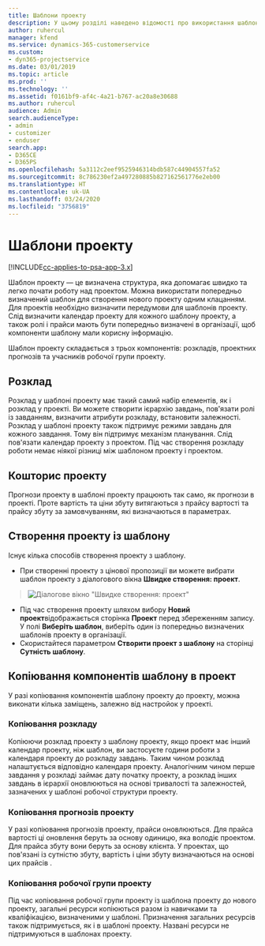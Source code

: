 ```yaml
---
title: Шаблони проекту
description: У цьому розділі наведено відомості про використання шаблонів проекту для швидкого настроювання проекту.
author: ruhercul
manager: kfend
ms.service: dynamics-365-customerservice
ms.custom:
- dyn365-projectservice
ms.date: 03/01/2019
ms.topic: article
ms.prod: ''
ms.technology: ''
ms.assetid: f0161bf9-af4c-4a21-b767-ac20a8e30688
ms.author: ruhercul
audience: Admin
search.audienceType:
- admin
- customizer
- enduser
search.app:
- D365CE
- D365PS
ms.openlocfilehash: 5a3112c2eef9525946314bdb587c44904557fa52
ms.sourcegitcommit: 8c786230ef2a497280885b827162561776e2eb00
ms.translationtype: HT
ms.contentlocale: uk-UA
ms.lasthandoff: 03/24/2020
ms.locfileid: "3756819"
---
```

# <a name="project-templates"></a>Шаблони проекту 

[!INCLUDE[cc-applies-to-psa-app-3.x](../includes/cc-applies-to-psa-app-3x.md)]

Шаблон проекту — це визначена структура, яка допомагає швидко та легко почати роботу над проектом. Можна використати попередньо визначений шаблон для створення нового проекту одним клацанням. Для проектів необхідно визначити передумови для шаблонів проекту. Слід визначити календар проекту для кожного шаблону проекту, а також ролі і прайси мають бути попередньо визначені в організації, щоб компоненти шаблону мали корисну інформацію.

Шаблон проекту складається з трьох компонентів: розкладів, проектних прогнозів та учасників робочої групи проекту.

## <a name="schedule"></a>Розклад

Розклад у шаблоні проекту має такий самий набір елементів, як і розклад у проекті. Ви можете створити ієрархію завдань, повֹ’язати ролі із завданням, визначити атрибути розкладу, встановити залежності. Розклад у шаблоні проекту також підтримує режими завдань для кожного завдання. Тому він підтримує механізм планування. Слід пов'язати календар проекту з проектом. Під час створення розкладу роботи немає ніякої різниці між шаблоном проекту і проектом.

## <a name="project-estimates"></a>Кошторис проекту

Прогнози проекту в шаблоні проекту працюють так само, як прогнози в проекті. Проте вартість та ціни збуту витягаються з прайсу вартості та прайсу збуту за замовчуванням, які визначаються в параметрах.

## <a name="creating-a-project-from-a-template"></a>Створення проекту із шаблону
 
Існує кілька способів створення проекту з шаблону.

- При створенні проекту з цінової пропозиції ви можете вибрати шаблон проекту з діалогового вікна **Швидке створення: проект**.

> ![Діалогове вікно "Швидке створення: проект"](media/project-11.png)

- Під час створення проекту шляхом вибору **Новий проект**відображається сторінка **Проект** перед збереженням запису. У полі **Виберіть шаблон**, виберіть один із попередньо визначених шаблонів проекту в організації.
- Скористайтеся параметром **Створити проект з шаблону** на сторінці **Сутність шаблону**.

## <a name="copying-components-of-template-to-project"></a>Копіювання компонентів шаблону в проект

У разі копіювання компонентів шаблону проекту до проекту, можна виконати кілька заміщень, залежно від настройок у проекті.

### <a name="copying-the-schedule"></a>Копіювання розкладу

Копіюючи розклад проекту з шаблону проекту, якщо проект має інший календар проекту, ніж шаблон, ви застосуєте години роботи з календаря проекту до розкладу завдань. Таким чином розклад налаштується відповідно календаря проекту. Аналогічним чином перше завдання у розкладі займає дату початку проекту, а розклад інших завдань в ієрархії оновлюються на основі тривалості та залежностей, зазначених у шаблоні робочої структури проекту. 

### <a name="copying-project-estimates"></a>Копіювання прогнозів проекту 

У разі копіювання прогнозів проекту, прайси оновлюються. Для прайса вартості ці оновлення беруть за основу одиницю, яка володіє проектом. Для прайса збуту вони беруть за основу клієнта. У проектах, що пов'язані із сутністю збуту, вартість і ціни збуту визначаються на основі цих прайсів .

### <a name="copying-a-project-team"></a>Копіювання робочої групи проекту

Під час копіювання робочої групи проекту із шаблона проекту до нового проекту, загальні ресурси копіюються разом із навичками та кваліфікацією, визначеними у шаблоні. Призначення загальних ресурсів також підтримується, як і в шаблоні проекту. Названі ресурси не підтримуються в шаблонах проекту.
